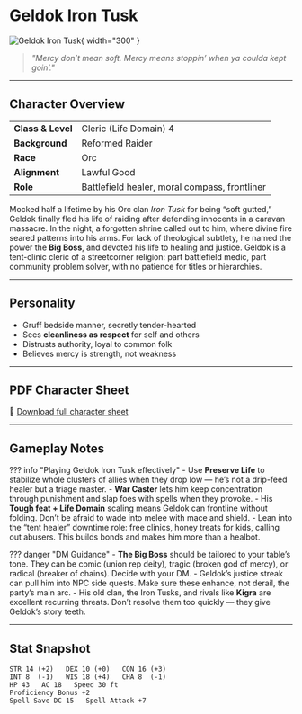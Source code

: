 # Geldok Iron Tusk

![Geldok Iron Tusk](../assets/geldok-iron-tusk.png){ width="300" }

> *"Mercy don’t mean soft. Mercy means stoppin’ when ya coulda kept goin’."*

---

## Character Overview

|                   |                                      |
| ----------------- | ------------------------------------ |
| **Class & Level** | Cleric (Life Domain) 4               |
| **Background**    | Reformed Raider                      |
| **Race**          | Orc                                  |
| **Alignment**     | Lawful Good                          |
| **Role**          | Battlefield healer, moral compass, frontliner |

Mocked half a lifetime by his Orc clan *Iron Tusk* for being “soft gutted,” Geldok finally fled his life of raiding after defending innocents in a caravan massacre. In the night, a forgotten shrine called out to him, where divine fire seared patterns into his arms. For lack of theological subtlety, he named the power the **Big Boss**, and devoted his life to healing and justice. Geldok is a tent-clinic cleric of a streetcorner religion: part battlefield medic, part community problem solver, with no patience for titles or hierarchies.

---

## Personality

* Gruff bedside manner, secretly tender-hearted
* Sees **cleanliness as respect** for self and others
* Distrusts authority, loyal to common folk
* Believes mercy is strength, not weakness

---

## PDF Character Sheet

📄 [Download full character sheet](../assets/geldok-iron-tusk.pdf)

---

## Gameplay Notes

??? info "Playing Geldok Iron Tusk effectively"
	- Use **Preserve Life** to stabilize whole clusters of allies when they drop low — he’s not a drip-feed healer but a triage master.
	- **War Caster** lets him keep concentration through punishment and slap foes with spells when they provoke.
	- His **Tough feat + Life Domain** scaling means Geldok can frontline without folding. Don’t be afraid to wade into melee with mace and shield.
	- Lean into the “tent healer” downtime role: free clinics, honey treats for kids, calling out abusers. This builds bonds and makes him more than a healbot.

??? danger "DM Guidance"
	- **The Big Boss** should be tailored to your table’s tone. They can be comic (union rep deity), tragic (broken god of mercy), or radical (breaker of chains). Decide with your DM.
	- Geldok’s justice streak can pull him into NPC side quests. Make sure these enhance, not derail, the party’s main arc.
	- His old clan, the Iron Tusks, and rivals like **Kigra** are excellent recurring threats. Don’t resolve them too quickly — they give Geldok’s story teeth.

---

## Stat Snapshot

```text
STR 14 (+2)   DEX 10 (+0)   CON 16 (+3)
INT 8  (-1)   WIS 18 (+4)   CHA 8  (-1)
HP 43   AC 18   Speed 30 ft
Proficiency Bonus +2
Spell Save DC 15   Spell Attack +7
